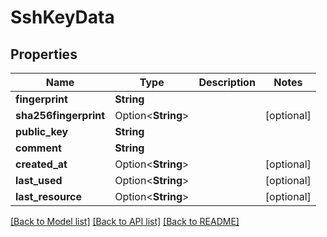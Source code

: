 # SshKeyData

## Properties

Name | Type | Description | Notes
------------ | ------------- | ------------- | -------------
**fingerprint** | **String** |  | 
**sha256fingerprint** | Option<**String**> |  | [optional]
**public_key** | **String** |  | 
**comment** | **String** |  | 
**created_at** | Option<**String**> |  | [optional]
**last_used** | Option<**String**> |  | [optional]
**last_resource** | Option<**String**> |  | [optional]

[[Back to Model list]](../README.md#documentation-for-models) [[Back to API list]](../README.md#documentation-for-api-endpoints) [[Back to README]](../README.md)


